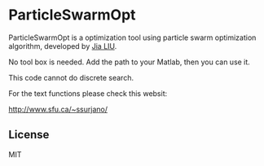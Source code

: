 # ParticleSwarmOpt

ParticleSwarmOpt is a optimization tool using particle swarm optimization algorithm, developed by [Jia LIU].

No tool box is needed. Add the path to your Matlab, then you can use it.

This code cannot do discrete search.

For the text functions please check this websit:


http://www.sfu.ca/~ssurjano/

License
----

MIT


   [Jia LIU]: <http://l-j.xyz/>
